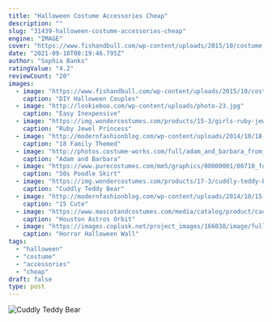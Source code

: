 ```yaml
---
title: "Halloween Costume Accessories Cheap"
description: ""
slug: "31439-halloween-costume-accessories-cheap"
engine: "IMAGE"
cover: "https://www.fishandbull.com/wp-content/uploads/2015/10/costume.png"
date: "2021-09-10T08:19:46.795Z"
author: "Sophia Banks"
ratingValue: "4.2"
reviewCount: "20"
images:
  - image: "https://www.fishandbull.com/wp-content/uploads/2015/10/costume.png"
    caption: "DIY Halloween Couples"
  - image: "http://lookieboo.com/wp-content/uploads/photo-23.jpg"
    caption: "Easy Inexpensive"
  - image: "https://img.wondercostumes.com/products/15-3/girls-ruby-jewel-princess-costume.jpg"
    caption: "Ruby Jewel Princess"
  - image: "http://modernfashionblog.com/wp-content/uploads/2014/10/18-Family-Themed-Halloween-Outfits-Costume-Ideas-2014-1.jpg"
    caption: "18 Family Themed"
  - image: "http://photos.costume-works.com/full/adam_and_barbara_from_beetlejuice1.jpg"
    caption: "Adam and Barbara"
  - image: "https://www.purecostumes.com/mm5/graphics/00000001/00710_full_1.jpg"
    caption: "50s Poodle Skirt"
  - image: "https://img.wondercostumes.com/products/17-3/cuddly-teddy-bear-infant-boys-costume.jpg"
    caption: "Cuddly Teddy Bear"
  - image: "http://modernfashionblog.com/wp-content/uploads/2014/10/15-Cute-Funny-Couples-Halloween-Costumes-Outfit-Ideas-2014-7.jpg"
    caption: "15 Cute"
  - image: "https://www.mascotandcostumes.com/media/catalog/product/cache/1/thumbnail/600x/17f82f742ffe127f42dca9de82fb58b1/m/a/mascot_img_7057.jpg"
    caption: "Houston Astros Orbit"
  - image: "https://images.coplusk.net/project_images/166038/image/full_DSC00168.jpg"
    caption: "Horror Halloween Wall"
tags:
  - "halloween"
  - "costume"
  - "accessories"
  - "cheap"
draft: false
type: post
---
```



![Cuddly Teddy Bear](https://img.wondercostumes.com/products/17-3/cuddly-teddy-bear-infant-boys-costume.jpg "Cuddly Teddy Bear")


<!--inArticleAds-->

<!--galleryOne-->


<!--inArticleAds-->

<!--galleryTwo-->


<!--galleryThree-->

